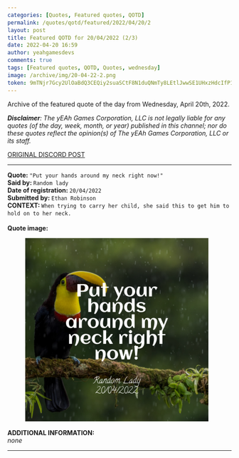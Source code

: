 ```yaml
---
categories: [Quotes, Featured quotes, QOTD]
permalink: /quotes/qotd/featured/2022/04/20/2
layout: post
title: Featured QOTD for 20/04/2022 (2/3)
date: 2022-04-20 16:59
author: yeahgamesdevs
comments: true
tags: [Featured quotes, QOTD, Quotes, wednesday]
image: /archive/img/20-04-22-2.png
token: 9mTNjr7Gcy2UlOaBdQ3CEQiy2suaSCtF8N1duQNmTy8LEtlJwwSE1UHxzHdcIfP18PS5oN2XjgQjLDE83RuUzFAMwg9VNQHdM431v6cc4j1P5EomqnIgtcw8BbH1rcjkhbnbx2Mqc1wV
---
```

<!-- wp:paragraph -->
<p>Archive of the featured quote of the day from Wednesday, April 20th, 2022. </p>
<!-- /wp:paragraph -->

<!-- wp:paragraph -->
<p><em><strong>Disclaimer</strong>: The yEAh Games Corporation, LLC is not legally liable for any quotes (of the day, week, month, or year) published in this channel; nor do these quotes reflect the opinion(s) of The yEAh Games Corporation, LLC or its staff.</em><a href="https://cdn.discordapp.com/attachments/958100064079839303/964566123628609628/unknown.png"></a></p>
<!-- /wp:paragraph -->

<!-- wp:buttons {"layout":{"type":"flex","justifyContent":"left"}} -->
<div class="wp-block-buttons"><!-- wp:button {"textColor":"vivid-cyan-blue","align":"center","style":{"border":{"radius":"18px"}},"className":"is-style-fill"} -->
<div class="wp-block-button aligncenter is-style-fill"><a class="wp-block-button__link has-vivid-cyan-blue-color has-text-color" href="https://discord.com/channels/887052880782176266/958100064079839303/966486616111734896" style="border-radius:18px;">ORIGINAL DISCORD POST</a></div>
<!-- /wp:button --></div>
<!-- /wp:buttons -->

<!-- wp:separator {"align":"center","className":"is-style-wide"} -->
<hr class="wp-block-separator aligncenter has-alpha-channel-opacity is-style-wide" />
<!-- /wp:separator -->

<!-- wp:paragraph -->
<p><strong>Quote: </strong><code>"Put your hands around my neck right now!"</code><br><strong>Said by: </strong><code>Random lady</code><br><strong>Date of registration: </strong><code>20/04/2022</code> <br><strong>Submitted by: </strong><code>Ethan Robinson</code><br><strong>CONTEXT: </strong><code>When trying to carry her child, she said this to get him to hold on to her neck.</code><br><br><strong>Quote image:</strong></p>
<!-- /wp:paragraph -->

<!-- wp:image {"id":427,"sizeSlug":"large","linkDestination":"none"} -->
<figure class="wp-block-image size-large"><img src="/archive/img/20-04-22-2.png" alt="" class="wp-image-427" /></figure>
<!-- /wp:image -->

<!-- wp:paragraph -->
<p><strong>ADDITIONAL INFORMATION:</strong><br><em>none</em></p>
<!-- /wp:paragraph -->

<!-- wp:separator {"className":"is-style-wide"} -->
<hr class="wp-block-separator has-alpha-channel-opacity is-style-wide" />
<!-- /wp:separator -->
